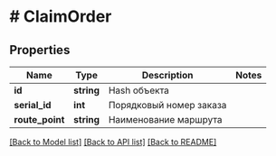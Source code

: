 # # ClaimOrder

## Properties

Name | Type | Description | Notes
------------ | ------------- | ------------- | -------------
**id** | **string** | Hash объекта |
**serial_id** | **int** | Порядковый номер заказа |
**route_point** | **string** | Наименование маршрута |

[[Back to Model list]](../../README.md#models) [[Back to API list]](../../README.md#endpoints) [[Back to README]](../../README.md)
